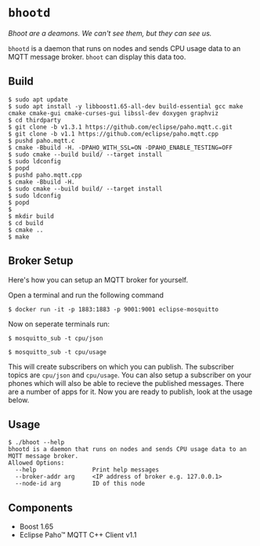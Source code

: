 # `bhootd`
_Bhoot are a deamons. We can't see them, but they can see us._

`bhootd` is a daemon that runs on nodes and sends CPU usage data to an MQTT message broker. `bhoot` can display this data too.


## Build
```console
$ sudo apt update
$ sudo apt install -y libboost1.65-all-dev build-essential gcc make cmake cmake-gui cmake-curses-gui libssl-dev doxygen graphviz
$ cd thirdparty
$ git clone -b v1.3.1 https://github.com/eclipse/paho.mqtt.c.git
$ git clone -b v1.1 https://github.com/eclipse/paho.mqtt.cpp
$ pushd paho.mqtt.c
$ cmake -Bbuild -H. -DPAHO_WITH_SSL=ON -DPAHO_ENABLE_TESTING=OFF
$ sudo cmake --build build/ --target install
$ sudo ldconfig
$ popd
$ pushd paho.mqtt.cpp
$ cmake -Bbuild -H.
$ sudo cmake --build build/ --target install
$ sudo ldconfig
$ popd
$ 
$ mkdir build
$ cd build 
$ cmake ..
$ make
```

## Broker Setup
Here's how you can setup an MQTT broker for yourself.

Open a terminal and run the following command
```console
$ docker run -it -p 1883:1883 -p 9001:9001 eclipse-mosquitto
```

Now on seperate terminals run:
```console
$ mosquitto_sub -t cpu/json 
```

```console
$ mosquitto_sub -t cpu/usage 
```

This will create subscribers on which you can publish. The subscriber topics are `cpu/json` and `cpu/usage`. 
You can also setup a subscriber on your phones which will also be able to recieve the published messages. There are a number of apps for it. Now you are ready to publish, look at the usage below.


## Usage

```console
$ ./bhoot --help                                  
bhootd is a daemon that runs on nodes and sends CPU usage data to an MQTT message broker.
Allowed Options:
  --help                Print help messages
  --broker-addr arg     <IP address of broker e.g. 127.0.0.1>
  --node-id arg         ID of this node

```

## Components

- Boost 1.65
- Eclipse Paho™ MQTT C++ Client v1.1


